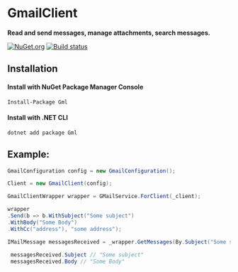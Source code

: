 # GmailClient

**Read and send messages, manage attachments, search messages.**

[![NuGet.org](https://img.shields.io/nuget/v/Gml.svg?style=flat-square&label=NuGet.org)](https://www.nuget.org/packages/Gml/)
[![Build status](https://ci.appveyor.com/api/projects/status/3br33u4wb2xpc4kl/branch/master?svg=true)](https://ci.appveyor.com/project/valeraf23/gmailclient/branch/master)
## Installation

#### Install with NuGet Package Manager Console
```
Install-Package Gml
```
#### Install with .NET CLI
```
dotnet add package Gml
```
## Example:

```csharp
GmailConfiguration config = new GmailConfiguration();

Client = new GmailClient(config);

GmailClientWrapper wrapper = GMailService.ForClient(_client);

wrapper
.Send(b => b.WithSubject("Some subject")
.WithBody("Some Body")
.WithCc("address"), "some address");

IMailMessage messagesReceived = _wrapper.GetMessages(By.Subject("Some subject"))[0];
 
 messagesReceived.Subject // "Some subject"
 messagesReceived.Body // "Some Body"
  
  ```
  
